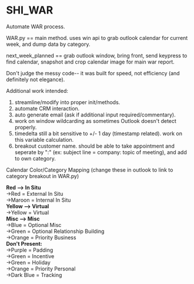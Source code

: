 # SHI_WAR
Automate WAR process.

WAR.py == main method. uses win api to grab outlook calendar for current week, and dump data by category.

next_week_planned == grab outlook window, bring front, send keypress to find calendar, snapshot and crop calendar image for main war report.

Don't judge the messy code-- it was built for speed, not efficiency (and definitely not elegance).

Additional work intended:
1. streamline/modify into proper init/methods.
2. automate CRM interaction.
3. auto generate email (ask if additional input required/commentary).
4. work on window wildcarding as sometimes Outlook doesn't detect properly.
5. timedelta still a bit sensitive to +/- 1 day (timestamp related). work on this variable calculation.
6. breakout customer name. should be able to take appointment and seperate by ":" (ex: subject line = company: topic of meeting), and add to own category.

Calendar Color/Category Mapping (change these in outlook to link to category breakout in WAR.py)

**Red --> In Situ**  
  ->Red = External In Situ  
  ->Maroon = Internal In Situ  
**Yellow --> Virtual**  
  ->Yellow = Virtual  
**Misc --> Misc**  
  ->Blue = Optional Misc  
  ->Green = Optional Relationship Building  
  ->Orange = Priority Business  
**Don't Present:**  
  ->Purple = Padding  
  ->Green = Incentive  
  ->Green = Holiday  
  ->Orange = Priority Personal  
  ->Dark Blue = Tracking  
  

